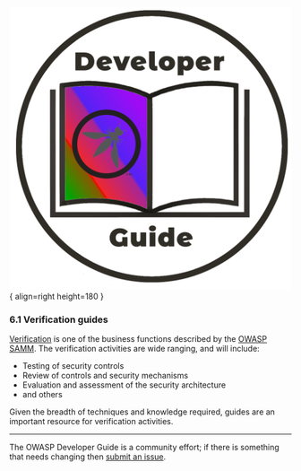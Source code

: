 ![Developer guide logo](../../assets/images/dg_logo_bbd.png "OWASP Developer Guide"){ align=right height=180 }

### 6.1 Verification guides

[Verification][sammv] is one of the business functions described by the [OWASP SAMM][samm].
The verification activities are wide ranging, and will include:

* Testing of security controls
* Review of controls and security mechanisms
* Evaluation and assessment of the security architecture
* and others

Given the breadth of techniques and knowledge required, guides are an important resource for verification activities.

----

The OWASP Developer Guide is a community effort; if there is something that needs changing then [submit an issue][issue0810].

[issue0810]: https://github.com/OWASP/DevGuide/issues/new?labels=enhancement&template=request.md&title=Update:%2006-verification/01-guides/00-toc
[samm]: https://owaspsamm.org/about/
[sammv]: https://owaspsamm.org/model/verification/
